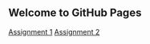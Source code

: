 ## Welcome to GitHub Pages

<a href="/01-ghd3/assignment1.html">Assignment 1</a>
<a href="/02-data5ways/cars-d3.html">Assignment 2</a>
